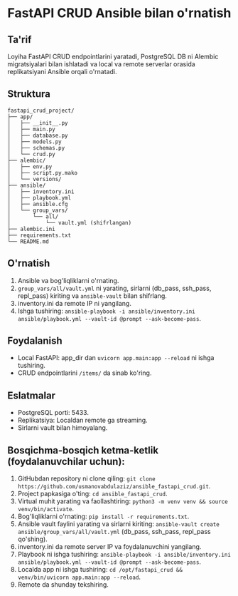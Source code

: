 # FastAPI CRUD Ansible bilan o'rnatish

## Ta'rif
Loyiha FastAPI CRUD endpointlarini yaratadi, PostgreSQL DB ni Alembic migratsiyalari bilan ishlatadi va local va remote serverlar orasida replikatsiyani Ansible orqali o'rnatadi.

## Struktura
```
fastapi_crud_project/
├── app/
│   ├── __init__.py
│   ├── main.py
│   ├── database.py
│   ├── models.py
│   ├── schemas.py
│   └── crud.py
├── alembic/
│   ├── env.py
│   ├── script.py.mako
│   └── versions/
├── ansible/
│   ├── inventory.ini
│   ├── playbook.yml
│   ├── ansible.cfg
│   └── group_vars/
│       └── all/
│           └── vault.yml (shifrlangan)
├── alembic.ini
├── requirements.txt
└── README.md
```

## O'rnatish
1. Ansible va bog'liqliklarni o'rnating.
2. `group_vars/all/vault.yml` ni yarating, sirlarni (db_pass, ssh_pass, repl_pass) kiriting va `ansible-vault` bilan shifrlang.
3. inventory.ini da remote IP ni yangilang.
4. Ishga tushiring: `ansible-playbook -i ansible/inventory.ini ansible/playbook.yml --vault-id @prompt --ask-become-pass`.

## Foydalanish
- Local FastAPI: app_dir dan `uvicorn app.main:app --reload` ni ishga tushiring.
- CRUD endpointlarini `/items/` da sinab ko'ring.

## Eslatmalar
- PostgreSQL porti: 5433.
- Replikatsiya: Localdan remote ga streaming.
- Sirlarni vault bilan himoyalang.

## Bosqichma-bosqich ketma-ketlik (foydalanuvchilar uchun):
1. GitHubdan repository ni clone qiling: `git clone https://github.com/usmanovabdulaziz/ansible_fastapi_crud.git`.
2. Project papkasiga o'ting: `cd ansible_fastapi_crud`.
3. Virtual muhit yarating va faollashtiring: `python3 -m venv venv && source venv/bin/activate`.
4. Bog'liqliklarni o'rnating: `pip install -r requirements.txt`.
5. Ansible vault faylini yarating va sirlarni kiriting: `ansible-vault create ansible/group_vars/all/vault.yml` (db_pass, ssh_pass, repl_pass qo'shing).
6. inventory.ini da remote server IP va foydalanuvchini yangilang.
7. Playbook ni ishga tushiring: `ansible-playbook -i ansible/inventory.ini ansible/playbook.yml --vault-id @prompt --ask-become-pass`.
8. Localda app ni ishga tushiring: `cd /opt/fastapi_crud && venv/bin/uvicorn app.main:app --reload`.
9. Remote da shunday tekshiring.
